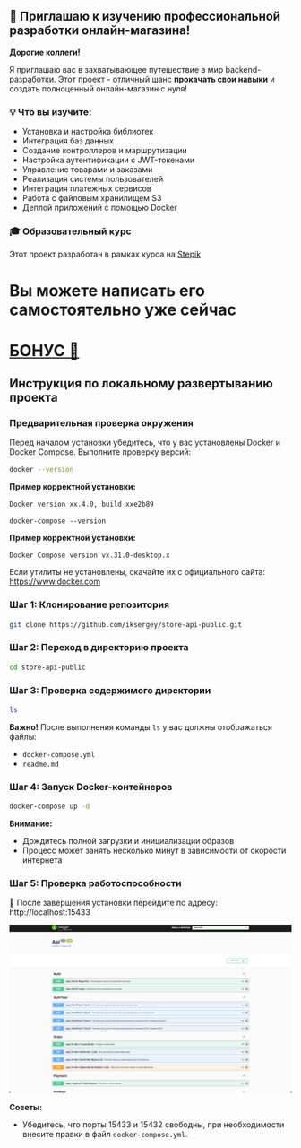 ## 🚀 Приглашаю к изучению профессиональной разработки онлайн-магазина!

**Дорогие коллеги!**

Я приглашаю вас в захватывающее путешествие в мир backend-разработки. Этот проект - отличный шанс **прокачать свои навыки** и создать полноценный онлайн-магазин с нуля!

### 💡 Что вы изучите:
- Установка и настройка библиотек
- Интеграция баз данных
- Создание контроллеров и маршрутизации
- Настройка аутентификации с JWT-токенами
- Управление товарами и заказами
- Реализация системы пользователей
- Интеграция платежных сервисов
- Работа с файловым хранилищем S3
- Деплой приложений с помощью Docker

### 🎓 Образовательный курс
Этот проект разработан в рамках курса на [Stepik](https://stepik.org/a/212419/pay?promo=015218bb0566708f)

# Вы можете написать его самостоятельно уже сейчас

# [БОНУС 🤝](https://stepik.org/a/212419/pay?promo=ae779efd90019cf1&utm_source=github.com&utm_medium=store_api_public&utm_campaign=promo&utm_term=first)
  
## Инструкция по локальному развертыванию проекта

### Предварительная проверка окружения

Перед началом установки убедитесь, что у вас установлены Docker и Docker Compose. Выполните проверку версий:

```bash
docker --version
```
**Пример корректной установки:**
```
Docker version xx.4.0, build xxe2b89
```


```
docker-compose --version
```
**Пример корректной установки:**
```
Docker Compose version vx.31.0-desktop.x
```

Если утилиты не установлены, скачайте их с официального сайта: https://www.docker.com

### Шаг 1: Клонирование репозитория
```bash
git clone https://github.com/iksergey/store-api-public.git
```

### Шаг 2: Переход в директорию проекта
```bash
cd store-api-public
```

### Шаг 3: Проверка содержимого директории
```bash
ls
```

**Важно!** После выполнения команды `ls` у вас должны отображаться файлы:
- `docker-compose.yml`
- `readme.md`

### Шаг 4: Запуск Docker-контейнеров
```bash
docker-compose up -d
```

**Внимание:** 
- Дождитесь полной загрузки и инициализации образов
- Процесс может занять несколько минут в зависимости от скорости интернета

### Шаг 5: Проверка работоспособности
🚀 После завершения установки перейдите по адресу:
http://localhost:15433

[![](./assets/store-api-swagger-ui.png)](./assets/store-api-swagger-ui.gif)

**Советы:**
- Убедитесь, что порты 15433 и 15432 свободны, при необходимости внесите правки в файл `docker-compose.yml`.
